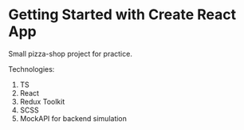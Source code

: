 # Getting Started with Create React App

Small pizza-shop project for practice.

Technologies:

1. TS
2. React
3. Redux Toolkit
4. SCSS
5. MockAPI for backend simulation
